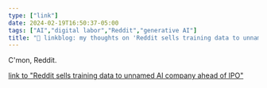 ```yaml
---
type: ["link"]
date: 2024-02-19T16:50:37-05:00
tags: ["AI","digital labor","Reddit","generative AI"]
title: "🔗 linkblog: my thoughts on 'Reddit sells training data to unnamed AI company ahead of IPO'"
---
```

C'mon, Reddit.

[link to "Reddit sells training data to unnamed AI company ahead of IPO"](https://arstechnica.com/?p=2004431)

